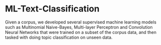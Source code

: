 # ML-Text-Classification
Given a corpus, we developed several supervised machine learning models such as Multinomial Naive-Bayes, Multi-layer Perceptron and Convolution Neural Networks that were trained on a subset of the corpus data, and then tasked with doing topic classification on unseen data.
